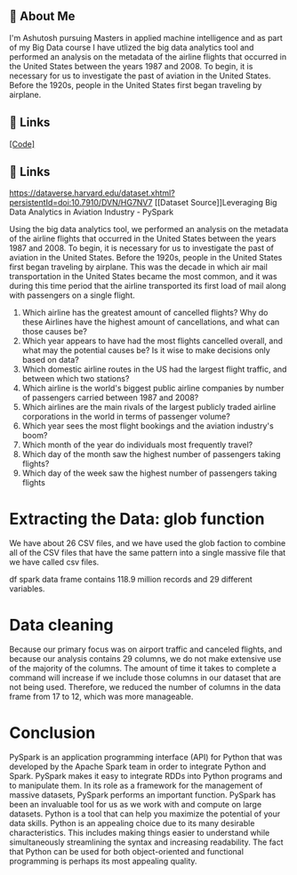 
## 🚀 About Me
I'm Ashutosh pursuing Masters in applied machine intelligence and as part of my Big Data course I have utlized the big data analytics tool and performed an analysis on the metadata of the airline flights that occurred in the United States between the years 1987 and 2008. To begin, it is necessary for us to investigate the past of aviation in the United States. Before the 1920s, people in the United States first began traveling by airplane.



## 🔗 Links
[[Code]](https://github.com/Abhiashu10/BigData-PySpark-Project/blob/49314db3bcba3594ae8167ff4190250c1a26655e/bigdata.ipynb)


## 🔗 Links
https://dataverse.harvard.edu/dataset.xhtml?persistentId=doi:10.7910/DVN/HG7NV7
[[Dataset Source]]Leveraging Big Data Analytics in Aviation Industry - PySpark

Using the big data analytics tool, we performed an analysis on the metadata of the airline flights that occurred in the United States between the years 1987 and 2008. To begin, it is necessary for us to investigate the past of aviation in the United States. Before the 1920s, people in the United States first began traveling by airplane. This was the decade in which air mail transportation in the United States became the most common, and it was during this time period that the airline transported its first load of mail along with passengers on a single flight. 
1.	Which airline has the greatest amount of cancelled flights? Why do these Airlines have the highest amount of cancellations, and what can those causes be?
2.	Which year appears to have had the most flights cancelled overall, and what may the potential causes be? Is it wise to make decisions only based on data?
3.	Which domestic airline routes in the US had the largest flight traffic, and between which two stations?
4.	Which airline is the world's biggest public airline companies by number of passengers carried between 1987 and 2008?
5.	Which airlines are the main rivals of the largest publicly traded airline corporations in the world in terms of passenger volume?
6.	Which year sees the most flight bookings and the aviation industry's boom?
7.	Which month of the year do individuals most frequently travel?
8.	Which day of the month saw the highest number of passengers taking flights?
9.	Which day of the week saw the highest number of passengers taking flights



# Extracting the Data: glob function
We have about 26 CSV files, and we have used the glob faction to combine all of the CSV files that have the same pattern into a single massive file that we have called csv files.

df spark data frame contains 118.9 million records and 29 different variables.
# Data cleaning
Because our primary focus was on airport traffic and canceled flights, and because our analysis contains 29 columns, we do not make extensive use of the majority of the columns. The amount of time it takes to complete a command will increase if we include those columns in our dataset that are not being used. Therefore, we reduced the number of columns in the data frame from 17 to 12, which was more manageable.

# Conclusion
PySpark is an application programming interface (API) for Python that was developed by the Apache Spark team in order to integrate Python and Spark. PySpark makes it easy to integrate RDDs into Python programs and to manipulate them. In its role as a framework for the management of massive datasets, PySpark performs an important function. PySpark has been an invaluable tool for us as we work with and compute on large datasets.
Python is a tool that can help you maximize the potential of your data skills. Python is an appealing choice due to its many desirable characteristics. This includes making things easier to understand while simultaneously streamlining the syntax and increasing readability. The fact that Python can be used for both object-oriented and functional programming is perhaps its most appealing quality.

